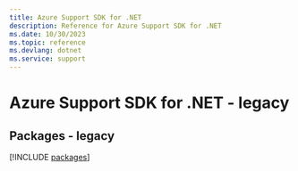 ```yaml
---
title: Azure Support SDK for .NET
description: Reference for Azure Support SDK for .NET
ms.date: 10/30/2023
ms.topic: reference
ms.devlang: dotnet
ms.service: support
---
```

# Azure Support SDK for .NET - legacy
## Packages - legacy
[!INCLUDE [packages](support-index.md)]